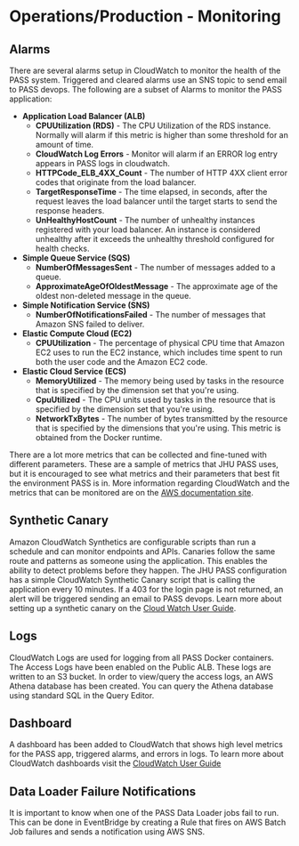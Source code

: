 # Operations/Production - Monitoring

## Alarms
There are several alarms setup in CloudWatch to monitor the health of the PASS system. Triggered and cleared alarms use
an SNS topic to send email to PASS devops. The following are a subset of Alarms to monitor the PASS application:

* **Application Load Balancer (ALB)**
  * **CPUUtilization (RDS)** - The CPU Utilization of the RDS instance. Normally will alarm if this metric is higher
  than some threshold for an amount of time.
  * **CloudWatch Log Errors** - Monitor will alarm if an ERROR log entry appears in PASS logs in cloudwatch.
  * **HTTPCode_ELB_4XX_Count** - The number of HTTP 4XX client error codes that originate from the load balancer.
  * **TargetResponseTime** - The time elapsed, in seconds, after the request leaves the load balancer until the target
  starts to send the response headers.
  * **UnHealthyHostCount** - The number of unhealthy instances registered with your load balancer. An instance is 
  considered unhealthy after it exceeds the unhealthy threshold configured for health checks.
* **Simple Queue Service (SQS)**
  * **NumberOfMessagesSent** - The number of messages added to a queue.
  * **ApproximateAgeOfOldestMessage** - The approximate age of the oldest non-deleted message in the queue.
* **Simple Notification Service (SNS)**
  * **NumberOfNotificationsFailed** - The number of messages that Amazon SNS failed to deliver.
* **Elastic Compute Cloud (EC2)**
  * **CPUUtilization** - The percentage of physical CPU time that Amazon EC2 uses to run the EC2 instance, which 
  includes time spent to run both the user code and the Amazon EC2 code.
* **Elastic Cloud Service (ECS)**
  * **MemoryUtilized** - The memory being used by tasks in the resource that is specified by the dimension set that 
  you're using.
  * **CpuUtilized** - The CPU units used by tasks in the resource that is specified by the dimension set that you're 
  using.
  * **NetworkTxBytes** - The number of bytes transmitted by the resource that is specified by the dimensions that you're
  using. This metric is obtained from the Docker runtime.

There are a lot more metrics that can be collected and fine-tuned with different parameters. These are a sample of 
metrics that JHU PASS uses, but it is encouraged to see what metrics and their parameters that best fit the environment
PASS is in. More information regarding CloudWatch and the metrics that can be monitored are on the 
[AWS documentation site](https://docs.aws.amazon.com/). 

## Synthetic Canary
Amazon CloudWatch Synthetics are configurable scripts than run a schedule and can monitor endpoints and APIs. Canaries 
follow the same route and patterns as someone using the application. This enables the ability to detect problems before
they happen. The JHU PASS configuration has a simple CloudWatch Synthetic Canary script that is calling the application
every 10 minutes. If a 403 for the login page is not returned, an alert will be triggered sending an email to PASS
devops. Learn more about setting up a synthetic canary on the [Cloud Watch User Guide](https://docs.aws.amazon.com/AmazonCloudWatch/latest/monitoring/CloudWatch_Synthetics_Canaries.html).

## Logs
CloudWatch Logs are used for logging from all PASS Docker containers. The Access Logs have been enabled on the Public 
ALB. These logs are written to an S3 bucket. In order to view/query the access logs, an AWS Athena database has been 
created. You can query the Athena database using standard SQL in the Query Editor.

## Dashboard
A dashboard has been added to CloudWatch that shows high level metrics for the PASS app, triggered alarms, and errors in
logs. To learn more about CloudWatch dashboards visit the [CloudWatch User Guide](https://docs.aws.amazon.com/AmazonCloudWatch/latest/monitoring/CloudWatch_Dashboards.html.)

## Data Loader Failure Notifications
It is important to know when one of the PASS Data Loader jobs fail to run. This can be done in EventBridge by creating
a Rule that fires on AWS Batch Job failures and sends a notification using AWS SNS.